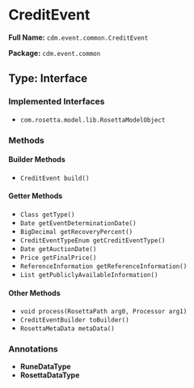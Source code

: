 # CreditEvent

**Full Name:** `cdm.event.common.CreditEvent`

**Package:** `cdm.event.common`

## Type: Interface

### Implemented Interfaces

- `com.rosetta.model.lib.RosettaModelObject`

### Methods

#### Builder Methods

- `CreditEvent build()`

#### Getter Methods

- `Class getType()`
- `Date getEventDeterminationDate()`
- `BigDecimal getRecoveryPercent()`
- `CreditEventTypeEnum getCreditEventType()`
- `Date getAuctionDate()`
- `Price getFinalPrice()`
- `ReferenceInformation getReferenceInformation()`
- `List getPubliclyAvailableInformation()`

#### Other Methods

- `void process(RosettaPath arg0, Processor arg1)`
- `CreditEventBuilder toBuilder()`
- `RosettaMetaData metaData()`

### Annotations

- **RuneDataType**
- **RosettaDataType**

